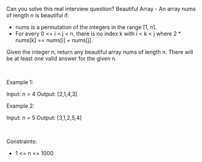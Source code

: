 Can you solve this real interview question? Beautiful Array - An array nums of length n is beautiful if:

 * nums is a permutation of the integers in the range [1, n].
 * For every 0 <= i < j < n, there is no index k with i < k < j where 2 * nums[k] == nums[i] + nums[j].

Given the integer n, return any beautiful array nums of length n. There will be at least one valid answer for the given n.

 

Example 1:

Input: n = 4
Output: [2,1,4,3]


Example 2:

Input: n = 5
Output: [3,1,2,5,4]


 

Constraints:

 * 1 <= n <= 1000